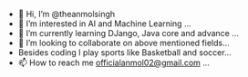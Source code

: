 - 👋 Hi, I’m @theanmolsingh
- 👀 I’m interested in AI and Machine Learning ...
- 🌱 I’m currently learning DJango, Java core and advance ...
- 💞️ I’m looking to collaborate on above mentioned fields...
- Besides coding I play sports like Basketball and soccer...
- 📫 How to reach me officialanmol02@gmail.com ...

<!---
theanmolsingh/theanmolsingh is a ✨ special ✨ repository because its `README.md` (this file) appears on your GitHub profile.
You can click the Preview link to take a look at your changes.
--->
